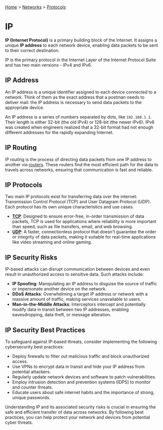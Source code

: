 [Home](../../README.md) > [Networks](./README.md) > [Protocols](./protocol.md)

# IP

**IP (Internet Protocol)** is a primary building block of the Internet. It assigns a unique **IP address** to each network device, enabling data packets to be sent to their correct destination.

<!-- TODO: Internet Protocol Suite, Internet Layer -->
IP is the primary protocol in the Internet Layer of the Internet Protocol Suite and has two main versions - IPv4 and IPv6.

## IP Address

An IP address is a unique identifier assigned to each device connected to a network. Think of them as the exact address that a postman needs to deliver mail: the IP address is necessary to send data packets to the appropriate device.

An IP address is a series of numbers separated by dots, like `192.168.1.1`. Their length is either 32-bit (the old IPv4) or 128-bit (the newer IPv6). IPv6 was created when engineers realized that a 32-bit format had not enough different addresses for the rapidly expanding Internet.

## IP Routing

IP routing is the process of directing data packets from one IP address to another via [routers](./device.router.md). These routers find the most efficient path for the data to travels across networks, ensuring that communication is fast and reliable.

## IP Protocols

Two main IP protocols exist for transferring data over the internet: Transmission Control Protocol (TCP) and User Datagram Protocol (UDP). Each protocol has its own unique characteristics and use cases.

- **[TCP](./protocol.md#tcp)**: Designed to ensure error-free, in-order transmission of data packets, TCP is used for applications where reliability is more important than speed, such as file transfers, email, and web browsing.
- **[UDP](./protocol.md#udp)**: A faster, connectionless protocol that doesn't guarantee the order or integrity of data packets, making it suitable for real-time applications like video streaming and online gaming.

## IP Security Risks

IP-based attacks can disrupt communication between devices and even result in unauthorized access to sensitive data. Such attacks include:

- **IP Spoofing**: Manipulating an IP address to disguise the source of traffic or impersonate another device on the network.
- **DDoS Attacks**: Overwhelming a target IP address or network with a massive amount of traffic, making services unavailable to users.
- **Man-in-the-Middle Attacks**: Interceptors intercept and potentially modify data in transit between two IP addresses, enabling eavesdropping, data theft, or message alteration.

## IP Security Best Practices

To safeguard against IP-based threats, consider implementing the following cybersecurity best practices:

- Deploy firewalls to filter out malicious traffic and block unauthorized access.
- Use VPNs to encrypt data in transit and hide your IP address from potential attackers.
- Regularly update network devices and software to patch vulnerabilities.
- Employ intrusion detection and prevention systems (IDPS) to monitor and counter threats.
- Educate users about safe internet habits and the importance of strong, unique passwords.

Understanding IP and its associated security risks is crucial in ensuring the safe and efficient transfer of data across networks. By following best practices, you can help protect your network and devices from potential cyber threats.

